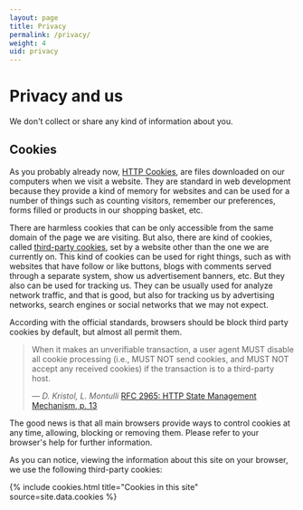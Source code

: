 ```yaml
---
layout: page
title: Privacy
permalink: /privacy/
weight: 4
uid: privacy
---
```

# Privacy and us
We don't collect or share any kind of information about you.

## Cookies
As you probably already now, [HTTP Cookies](https://en.wikipedia.org/wiki/HTTP_cookie), are files downloaded on our computers when we visit a website.
They are standard in web development because they provide a kind of memory for websites and can be used for a number of things such as counting visitors,
remember our preferences, forms filled or products in our shopping basket, etc.

There are harmless cookies that can be  only accessible from the same domain of the page we are visiting. But also,
there are kind of cookies, called [third-party cookies](https://en.wikipedia.org/wiki/HTTP_cookie#Third-party_cookie),
set by a website other than the one we are currently on. This kind of cookies can be used for right things,
such as with websites that have follow or like buttons, blogs with comments served through a separate system, show us advertisement banners, etc.
But they also can be used for tracking us. They can be usually used for analyze network traffic, and that is good,
but also for tracking us by advertising networks, search engines or social networks that we may not expect.

According with the official standards, browsers should be block third party cookies by default, but almost all permit them.

> When it makes an unverifiable transaction, a user agent MUST disable
> all cookie processing (i.e., MUST NOT send cookies, and MUST NOT
> accept any received cookies) if the transaction is to a third-party
> host.
>
> &mdash; _D. Kristol, L. Montulli_
> [RFC 2965: HTTP State Management Mechanism, p. 13][RFC 2965]


[RFC 2965]: https://www.ietf.org/rfc/rfc2965.txt

The good news is that all main browsers provide ways to control cookies at any time, allowing, blocking or removing them.
Please refer to your browser's help for further information.

As you can notice, viewing the information about this site on your browser, we use the following third-party cookies:

{% include cookies.html title="Cookies in this site" source=site.data.cookies %}
